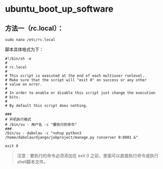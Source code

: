 ubuntu_boot_up_software
===

方法一（rc.local）：
---


```linux
sudo nano /etc/rc.local
```
脚本具体格式为下：
```linux
#!/bin/sh -e
#
# rc.local
#
# This script is executed at the end of each multiuser runlevel.
# Make sure that the script will "exit 0" on success or any other
# value on error.
#
# In order to enable or disable this script just change the execution
# bits.
#
# By default this script does nothing.

###
# 开机执行格式
# /bin/su - 用户名 -c "要执行的命令"
###
/bin/su - dabolau -c "nohup python3 /home/dabolau/django/jobproject/manage.py runserver 0:8001 &"

exit 0
```

> 注意：要执行的命令必须添加在 exit 0 之前，里面可以直接执行命令或执行shell脚本文件。